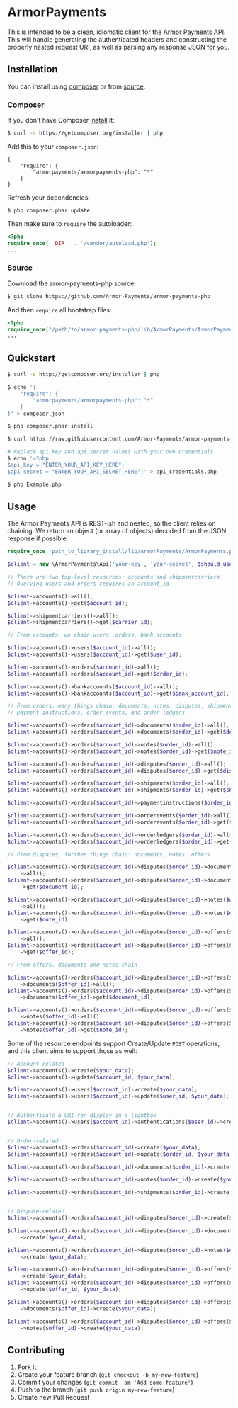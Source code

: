 # ArmorPayments

This is intended to be a clean, idiomatic client for the [Armor Payments API](http://armorpayments.com/api). This will handle generating the authenticated headers and constructing the properly nested request URI, as well as parsing any response JSON for you.

## Installation

You can install using [composer](#composer) or from [source](#source). 

### Composer

If you don't have Composer [install](http://getcomposer.org/doc/00-intro.md#installation) it:
```bash
$ curl -s https://getcomposer.org/installer | php
```
Add this to your `composer.json`: 
```
{
	"require": {
		"armorpayments/armorpayments-php": "*"
	}
}
```
Refresh your dependencies:

	$ php composer.phar update
	

Then make sure to `require` the autoloader:
```php
<?php
require_once(__DIR__ . '/vendor/autoload.php');
...
```
### Source

Download the armor-payments-php source:
```bash
$ git clone https://github.com/Armor-Payments/armor-payments-php
```
And then `require` all bootstrap files:
```php
<?php
require_once("/path/to/armor-payments-php/lib/ArmorPayments/ArmorPayments.php");
...
```
## Quickstart
```bash
$ curl -s http://getcomposer.org/installer | php

$ echo '{
	"require": {
		"armorpayments/armorpayments-php": "*"
	}
}' > composer.json

$ php composer.phar install

$ curl https://raw.githubusercontent.com/Armor-Payments/armor-payments-php/master/Example.php > Example.php

# Replace api_key and api_secret values with your own credentials
$ echo '<?php
$api_key = "ENTER_YOUR_API_KEY_HERE";
$api_secret = "ENTER_YOUR_API_SECRET_HERE";' > api_credentials.php

$ php Example.php
```

## Usage

The Armor Payments API is REST-ish and nested, so the client relies on chaining. We return an object (or array of objects) decoded from the JSON response if possible.

```php
require_once 'path_to_library_install/lib/ArmorPayments/ArmorPayments.php'

$client = new \ArmorPayments\Api('your-key', 'your-secret', $should_use_sandbox);

// There are two top-level resources: accounts and shipmentcarriers
// Querying users and orders requires an account_id

$client->accounts()->all();
$client->accounts()->get($account_id);

$client->shipmentcarriers()->all();
$client->shipmentcarriers()->get($carrier_id);

// From accounts, we chain users, orders, bank accounts

$client->accounts()->users($account_id)->all();
$client->accounts()->users($account_id)->get($user_id);

$client->accounts()->orders($account_id)->all();
$client->accounts()->orders($account_id)->get($order_id);

$client->accounts()->bankaccounts($account_id)->all();
$client->accounts()->bankaccounts($account_id)->get($bank_account_id);

// From orders, many things chain: documents, notes, disputes, shipments,
// payment instructions, order events, and order ledgers

$client->accounts()->orders($account_id)->documents($order_id)->all();
$client->accounts()->orders($account_id)->documents($order_id)->get($document_id);

$client->accounts()->orders($account_id)->notes($order_id)->all();
$client->accounts()->orders($account_id)->notes($order_id)->get($note_id);

$client->accounts()->orders($account_id)->disputes($order_id)->all();
$client->accounts()->orders($account_id)->disputes($order_id)->get($dispute_id);

$client->accounts()->orders($account_id)->shipments($order_id)->all();
$client->accounts()->orders($account_id)->shipments($order_id)->get($shipment_id);

$client->accounts()->orders($account_id)->paymentinstructions($order_id)->all();

$client->accounts()->orders($account_id)->orderevents($order_id)->all();
$client->accounts()->orders($account_id)->orderevents($order_id)->get($event_id);

$client->accounts()->orders($account_id)->orderledgers($order_id)->all();
$client->accounts()->orders($account_id)->orderledgers($order_id)->get($ledger_entry_id);

// From disputes, further things chain: documents, notes, offers

$client->accounts()->orders($account_id)->disputes($order_id)->documents($dispute_id)
	->all();
$client->accounts()->orders($account_id)->disputes($order_id)->documents($dispute_id)
	->get($document_id);

$client->accounts()->orders($account_id)->disputes($order_id)->notes($dispute_id)
	->all();
$client->accounts()->orders($account_id)->disputes($order_id)->notes($dispute_id)
	->get($note_id);

$client->accounts()->orders($account_id)->disputes($order_id)->offers($dispute_id)
	->all();
$client->accounts()->orders($account_id)->disputes($order_id)->offers($dispute_id)
	->get($offer_id);

// From offers, documents and notes chain

$client->accounts()->orders($account_id)->disputes($order_id)->offers($dispute_id)
	->documents($offer_id)->all();
$client->accounts()->orders($account_id)->disputes($order_id)->offers($dispute_id)
	->documents($offer_id)->get($document_id);

$client->accounts()->orders($account_id)->disputes($order_id)->offers($dispute_id)
	->notes($offer_id)->all();
$client->accounts()->orders($account_id)->disputes($order_id)->offers($dispute_id)
	->notes($offer_id)->get($note_id);
```

Some of the resource endpoints support Create/Update `POST` operations, and this client aims to support those as well:

```php
// Account-related
$client->accounts()->create($your_data);
$client->accounts()->update($account_id, $your_data);

$client->accounts()->users($account_id)->create($your_data);
$client->accounts()->users($account_id)->update($user_id, $your_data);


// Authenticate a URI for display in a lightbox
$client->accounts()->users($account_id)->authentications($user_id)->create($your_data);


// Order-related
$client->accounts()->orders($account_id)->create($your_data);
$client->accounts()->orders($account_id)->update($order_id, $your_data);

$client->accounts()->orders($account_id)->documents($order_id)->create($your_data);

$client->accounts()->orders($account_id)->notes($order_id)->create($your_data);

$client->accounts()->orders($account_id)->shipments($order_id)->create($your_data);


// Dispute-related
$client->accounts()->orders($account_id)->disputes($order_id)->create($your_data);

$client->accounts()->orders($account_id)->disputes($order_id)->documents($dispute_id)
	->create($your_data);

$client->accounts()->orders($account_id)->disputes($order_id)->notes($dispute_id)
	->create($your_data);

$client->accounts()->orders($account_id)->disputes($order_id)->offers($dispute_id)
	->create($your_data);
$client->accounts()->orders($account_id)->disputes($order_id)->offers($dispute_id)
	->update($offer_id, $your_data);

$client->accounts()->orders($account_id)->disputes($order_id)->offers($dispute_id)
	->documents($offer_id)->create($your_data);

$client->accounts()->orders($account_id)->disputes($order_id)->offers($dispute_id)
	->notes($offer_id)->create($your_data);
```

## Contributing

1. Fork it
2. Create your feature branch (`git checkout -b my-new-feature`)
3. Commit your changes (`git commit -am 'Add some feature'`)
4. Push to the branch (`git push origin my-new-feature`)
5. Create new Pull Request
